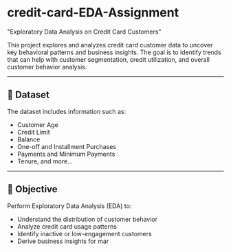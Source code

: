 # credit-card-EDA-Assignment
"Exploratory Data Analysis on Credit Card Customers"

This project explores and analyzes credit card customer data to uncover key behavioral patterns and business insights. The goal is to identify trends that can help with customer segmentation, credit utilization, and overall customer behavior analysis.

---

## 📁 Dataset
The dataset includes information such as:
- Customer Age
- Credit Limit
- Balance
- One-off and Installment Purchases
- Payments and Minimum Payments
- Tenure, and more...

---

## 🧪 Objective
Perform Exploratory Data Analysis (EDA) to:
- Understand the distribution of customer behavior
- Analyze credit card usage patterns
- Identify inactive or low-engagement customers
- Derive business insights for mar

